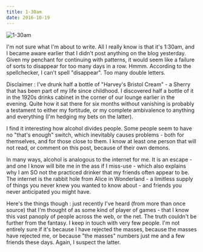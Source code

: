 ```yaml
---
title: 1-30am
date: 2016-10-19
---
```


![1-30am](https://source.unsplash.com/FHnnjk1Yj7Y/1600x900)

I'm not sure what I'm about to write. All I really know is that it's 1:30am, and I became aware earlier that I didn't post anything on the blog yesterday. Given my penchant for continuing with patterns, it would seem like a failure of sorts to disappear for too many days in a row. Hmmm. According to the spellchecker, I can't spell "disappear". Too many double letters.

Disclaimer : I've drunk half a bottle of "Harvey's Bristol Cream" - a Sherry that has been part of my life since childhood. I discovered half a bottle of it in the 1920s drinks cabinet in the corner of our lounge earlier in the evening. Quite how it sat there for six months without vanishing is probably a testament to either my fortitude, or my complete ambivalence to anything and everything (I'm hedging my bets on the latter).

I find it interesting how alcohol divides people. Some people seem to have no "that's enough" switch, which inevitably causes problems - both for themselves, and for those close to them. I know at least one person that will not read, or comment on this post, because of their own demons.

In many ways, alcohol is analogous to the internet for me. It is an escape - and one I know will bite me in the ass if I miss-use - which also explains why I am SO not the practiced drinker that my friends often appear to be. The internet is the rabbit hole from Alice in Wonderland - a limitless supply of things you never knew you wanted to know about - and friends you never anticipated you might have.

Here's the things though : just recently I've heard (from more than once source) that I'm thought of as some kind of player of games - that I know this vast panoply of people across the web, or the net. The truth couldn't be further from the fantasy. I keep in touch with very few people. I'm not entirely sure if it's because I have rejected the masses, because the masses have rejected me, or because "the masses" numbers just me and a few friends these days. Again, I suspect the latter.
